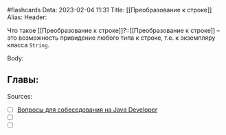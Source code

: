 #flashcards
Data: 2023-02-04 11:31
Title: [[Преобразование к строке]]
Alias:
Header:

Что такое [[Преобразование к строке]]?::[[Преобразование к строке]] – это возможность привидение любого типа к строке, т.е. к экземпляру класса `String`.
<!--SR:!2023-03-14,3,350-->



Body:



Главы:
-


Sources:
- [ ] [Вопросы для собеседования на Java Developer](https://github.com/enhorse/java-interview/blob/master/README.md#%D0%9E%D0%9E%D0%9F)
- [ ] []()
- [ ] []()
